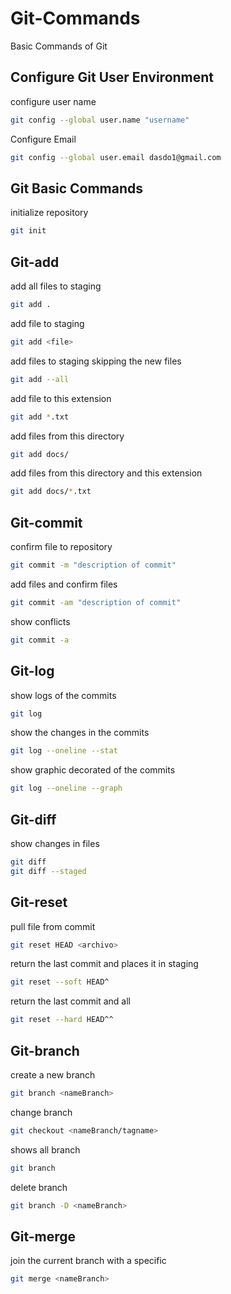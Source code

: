 # Git-Commands
Basic Commands of Git

## Configure Git User Environment

configure user name 

```bash
git config --global user.name "username"
```

Configure Email

```bash
git config --global user.email dasdo1@gmail.com
```

## Git Basic Commands

initialize repository

```bash
git init
```
## Git-add

add all files to staging

```bash
git add .
```

add file to staging

```bash
git add <file>
```

add files to staging skipping the new files 

```bash
git add --all 
```

add file to this extension

```bash
git add *.txt
```

add files from this directory

```bash
git add docs/
```

add files from this directory and this extension

```bash
git add docs/*.txt
```

## Git-commit

confirm file to repository

```bash 
git commit -m "description of commit"
```

add files and confirm files

```bash
git commit -am "description of commit"
```
show conflicts

```bash
git commit -a 
```

## Git-log

show logs of the commits

```bash
git log
```

show the changes in the commits

```bash
git log --oneline --stat
```

show graphic decorated of the commits

```bash
git log --oneline --graph
```

## Git-diff 

show changes in files

```bash
git diff
git diff --staged
```

## Git-reset 

pull file from commit

```bash
git reset HEAD <archivo>
```
return the last commit and places it in staging

```bash
git reset --soft HEAD^
```

return the last commit and all 

```bash
git reset --hard HEAD^^
```

## Git-branch

create a new branch

```bash
git branch <nameBranch>
```

change branch

```bash
git checkout <nameBranch/tagname>
```

shows all branch

```bash
git branch
```

delete branch

```bash
git branch -D <nameBranch>
```
## Git-merge

join the current branch with a specific

```bash
git merge <nameBranch>
```
